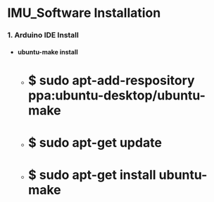 IMU_Software Installation
=========================
### 1. Arduino IDE Install
+  ####  ubuntu-make install
   - # $ sudo apt-add-respository ppa:ubuntu-desktop/ubuntu-make
   - # $ sudo apt-get update
   - # $ sudo apt-get install ubuntu-make
